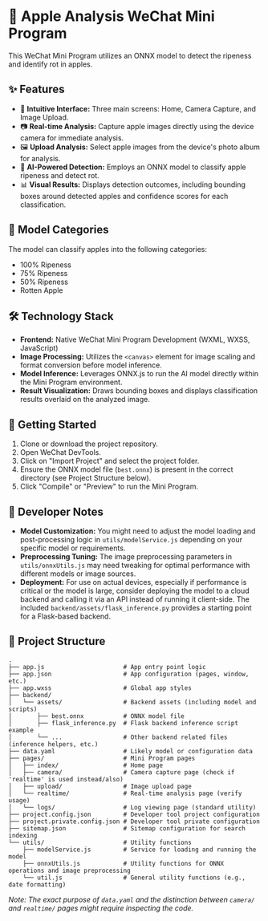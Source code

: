 # 🍎 Apple Analysis WeChat Mini Program

This WeChat Mini Program utilizes an ONNX model to detect the ripeness and identify rot in apples.

## ✨ Features

*   📱 **Intuitive Interface:** Three main screens: Home, Camera Capture, and Image Upload.
*   📷 **Real-time Analysis:** Capture apple images directly using the device camera for immediate analysis.
*   🖼️ **Upload Analysis:** Select apple images from the device's photo album for analysis.
*   🧠 **AI-Powered Detection:** Employs an ONNX model to classify apple ripeness and detect rot.
*   📊 **Visual Results:** Displays detection outcomes, including bounding boxes around detected apples and confidence scores for each classification.

## 🍏 Model Categories

The model can classify apples into the following categories:

*   100% Ripeness
*   75% Ripeness
*   50% Ripeness
*   Rotten Apple

## 🛠️ Technology Stack

*   **Frontend:** Native WeChat Mini Program Development (WXML, WXSS, JavaScript)
*   **Image Processing:** Utilizes the `<canvas>` element for image scaling and format conversion before model inference.
*   **Model Inference:** Leverages ONNX.js to run the AI model directly within the Mini Program environment.
*   **Result Visualization:** Draws bounding boxes and displays classification results overlaid on the analyzed image.

## 🚀 Getting Started

1.  Clone or download the project repository.
2.  Open WeChat DevTools.
3.  Click on "Import Project" and select the project folder.
4.  Ensure the ONNX model file (`best.onnx`) is present in the correct directory (see Project Structure below).
5.  Click "Compile" or "Preview" to run the Mini Program.

## 📝 Developer Notes

*   **Model Customization:** You might need to adjust the model loading and post-processing logic in `utils/modelService.js` depending on your specific model or requirements.
*   **Preprocessing Tuning:** The image preprocessing parameters in `utils/onnxUtils.js` may need tweaking for optimal performance with different models or image sources.
*   **Deployment:** For use on actual devices, especially if performance is critical or the model is large, consider deploying the model to a cloud backend and calling it via an API instead of running it client-side. The included `backend/assets/flask_inference.py` provides a starting point for a Flask-based backend.

## 📁 Project Structure

```plaintext
.
├── app.js                      # App entry point logic
├── app.json                    # App configuration (pages, window, etc.)
├── app.wxss                    # Global app styles
├── backend/
│   └── assets/                 # Backend assets (including model and scripts)
│       ├── best.onnx           # ONNX model file
│       ├── flask_inference.py  # Flask backend inference script example
│       └── ...                 # Other backend related files (inference helpers, etc.)
├── data.yaml                   # Likely model or configuration data
├── pages/                      # Mini Program pages
│   ├── index/                  # Home page
│   ├── camera/                 # Camera capture page (check if 'realtime' is used instead/also)
│   ├── upload/                 # Image upload page
│   └── realtime/               # Real-time analysis page (verify usage)
│   └── logs/                   # Log viewing page (standard utility)
├── project.config.json         # Developer tool project configuration
├── project.private.config.json # Developer tool private configuration
├── sitemap.json                # Sitemap configuration for search indexing
└── utils/                      # Utility functions
    ├── modelService.js         # Service for loading and running the model
    ├── onnxUtils.js            # Utility functions for ONNX operations and image preprocessing
    └── util.js                 # General utility functions (e.g., date formatting)
```

*Note: The exact purpose of `data.yaml` and the distinction between `camera/` and `realtime/` pages might require inspecting the code.*